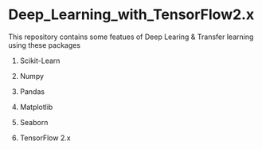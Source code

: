 # Deep_Learning_with_TensorFlow2.x
This repository contains some featues of Deep Learing & Transfer learning using these packages

  1. Scikit-Learn
  
  2. Numpy
  
  3. Pandas
  
  4. Matplotlib
  
  5. Seaborn
  
  6. TensorFlow 2.x 

